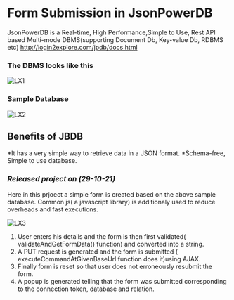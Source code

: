 # **Form Submission in JsonPowerDB** 
JsonPowerDB is a Real-time, High Performance,Simple to Use, Rest API based Multi-mode DBMS(supporting Document Db, Key-value Db, RDBMS etc)
http://login2explore.com/jpdb/docs.html

### The DBMS looks like this
![LX1](https://user-images.githubusercontent.com/66075716/139423909-f4c12cc2-3545-47ca-bb15-a69c947348a9.JPG)

### Sample Database
![LX2](https://user-images.githubusercontent.com/66075716/139423949-78979504-44dc-4fb5-97c4-184e328338f8.JPG)

## **Benefits of JBDB**
*It has a very simple way to retrieve data in a JSON format.
*Schema-free, Simple to use database.

### *Released project on (29-10-21)*

Here in this prjoect a simple form is created based on the above sample database.
Common js( a javascript library) is additionaly used to reduce overheads and fast executions.

![LX3](https://user-images.githubusercontent.com/66075716/139427192-25d9e9f1-2452-4e45-8b0c-bd73d0b1d8d4.JPG)


1. User enters his details and the form is then first validated( validateAndGetFormData() function) and converted into a string.
2. A PUT request is generated and the form is submitted ( executeCommandAtGivenBaseUrl function does it)using AJAX.
3. Finally form is reset so that user does not erroneously resubmit the form.
4. A popup is generated telling that the form was submitted corresponding to the connection token, database and relation.



